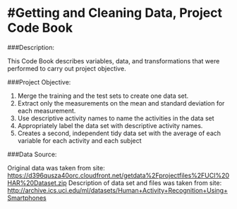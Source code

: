 #Getting and Cleaning Data, Project Code Book
=============================================

###Description:

This Code Book describes variables, data, and transformations that were performed to carry out project objective.

###Project Objective:

1.	Merge the training and the test sets to create one data set.
2.	Extract only the measurements on the mean and standard deviation for each measurement. 
3.	Use descriptive activity names to name the activities in the data set
4.	Appropriately label the data set with descriptive activity names.
5.	Creates a second, independent tidy data set with the average of each variable for each activity and each subject

###Data Source:

Original data was taken from site: https://d396qusza40orc.cloudfront.net/getdata%2Fprojectfiles%2FUCI%20HAR%20Dataset.zip
Description of data set and files was taken from site:
http://archive.ics.uci.edu/ml/datasets/Human+Activity+Recognition+Using+Smartphones
